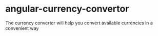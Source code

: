 # angular-currency-convertor
The currency converter will help you convert available currencies in a convenient way
